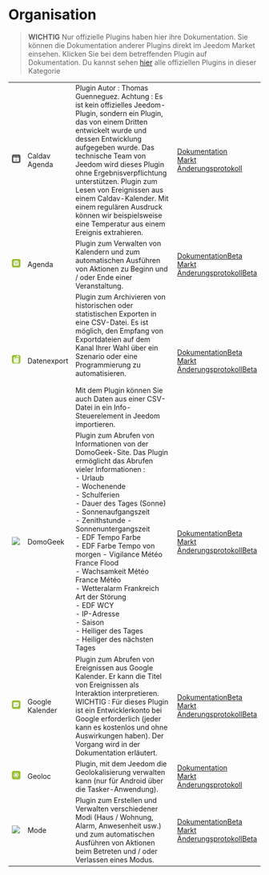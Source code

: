 
# Organisation


>**WICHTIG**
>Nur offizielle Plugins haben hier ihre Dokumentation. Sie können die Dokumentation anderer Plugins direkt im Jeedom Market einsehen. Klicken Sie bei dem betreffenden Plugin auf Dokumentation.
>Du kannst sehen [hier](https://market.jeedom.com/index.php?v=d&p=market&type=plugin&categorie=organization) alle offiziellen Plugins in dieser Kategorie


| | | | |
|--- | --- | --- | ---|
|<img src="caldav/caldav_icon.png" class="pluginLogo" width="100" />|Caldav Agenda|Plugin Autor : Thomas Guenneguez. Achtung : Es ist kein offizielles Jeedom-Plugin, sondern ein Plugin, das von einem Dritten entwickelt wurde und dessen Entwicklung aufgegeben wurde. Das technische Team von Jeedom wird dieses Plugin ohne Ergebnisverpflichtung unterstützen. Plugin zum Lesen von Ereignissen aus einem Caldav-Kalender. Mit einem regulären Ausdruck können wir beispielsweise eine Temperatur aus einem Ereignis extrahieren.|[Dokumentation](caldav/index.md)<br/>[Markt](https://market.jeedom.com/index.php?v=d&p=market_display&id=1149)<br/>[Änderungsprotokoll](caldav/changelog.md)|
|<img src="calendar/calendar_icon.png" class="pluginLogo" width="100" />|Agenda|Plugin zum Verwalten von Kalendern und zum automatischen Ausführen von Aktionen zu Beginn und / oder Ende einer Veranstaltung.|[Dokumentation](calendar/index.md)[Beta](calendar/beta/index.md)<br/>[Markt](https://market.jeedom.com/index.php?v=d&p=market_display&id=57)<br/>[Änderungsprotokoll](calendar/changelog.md)[Beta](calendar/beta/changelog.md)|
|<img src="dataexport/dataexport_icon.png" class="pluginLogo" width="100" />|Datenexport|Plugin zum Archivieren von historischen oder statistischen Exporten in eine CSV-Datei. Es ist möglich, den Empfang von Exportdateien auf dem Kanal Ihrer Wahl über ein Szenario oder eine Programmierung zu automatisieren.<br/><br/>Mit dem Plugin können Sie auch Daten aus einer CSV-Datei in ein Info-Steuerelement in Jeedom importieren.|[Dokumentation](dataexport/index.md)[Beta](dataexport/beta/index.md)<br/>[Markt](https://market.jeedom.com/index.php?v=d&p=market_display&id=4057)<br/>[Änderungsprotokoll](dataexport/changelog.md)[Beta](dataexport/beta/changelog.md)|
|<img src="domogeek/domogeek_icon.png" class="pluginLogo" width="100" />|DomoGeek|Plugin zum Abrufen von Informationen von der DomoGeek-Site. Das Plugin ermöglicht das Abrufen vieler Informationen : <br>- Urlaub <br>- Wochenende <br>- Schulferien <br>- Dauer des Tages (Sonne) <br>- Sonnenaufgangszeit <br>- Zenithstunde - Sonnenuntergangszeit <br>- EDF Tempo Farbe <br>- EDF Farbe Tempo von morgen - Vigilance Météo France Flood <br>- Wachsamkeit Météo France Météo <br>- Wetteralarm Frankreich Art der Störung <br>- EDF WCY <br>- IP-Adresse <br>- Saison <br>- Heiliger des Tages <br>- Heiliger des nächsten Tages|[Dokumentation](domogeek/index.md)[Beta](domogeek/beta/index.md)<br/>[Markt](https://market.jeedom.com/index.php?v=d&p=market_display&id=250)<br/>[Änderungsprotokoll](domogeek/changelog.md)[Beta](domogeek/beta/changelog.md)|
|<img src="gCalendar/gCalendar_icon.png" class="pluginLogo" width="100" />|Google Kalender|Plugin zum Abrufen von Ereignissen aus Google Kalender. Er kann die Titel von Ereignissen als Interaktion interpretieren. WICHTIG : Für dieses Plugin ist ein Entwicklerkonto bei Google erforderlich (jeder kann es kostenlos und ohne Auswirkungen haben). Der Vorgang wird in der Dokumentation erläutert.|[Dokumentation](gCalendar/index.md)[Beta](gCalendar/beta/index.md)<br/>[Markt](https://market.jeedom.com/index.php?v=d&p=market_display&id=3318)<br/>[Änderungsprotokoll](gCalendar/changelog.md)[Beta](gCalendar/beta/changelog.md)|
|<img src="geoloc/geoloc_icon.png" class="pluginLogo" width="100" />|Geoloc|Plugin, mit dem Jeedom die Geolokalisierung verwalten kann (nur für Android über die Tasker-Anwendung).|[Dokumentation](geoloc/index.md)<br/>[Markt](https://market.jeedom.com/index.php?v=d&p=market_display&id=12)<br/>[Änderungsprotokoll](geoloc/changelog.md)|
|<img src="mode/mode_icon.png" class="pluginLogo" width="100" />|Mode|Plugin zum Erstellen und Verwalten verschiedener Modi (Haus / Wohnung, Alarm, Anwesenheit usw.) und zum automatischen Ausführen von Aktionen beim Betreten und / oder Verlassen eines Modus.|[Dokumentation](mode/index.md)[Beta](mode/beta/index.md)<br/>[Markt](https://market.jeedom.com/index.php?v=d&p=market_display&id=1929)<br/>[Änderungsprotokoll](mode/changelog.md)[Beta](mode/beta/changelog.md)|
